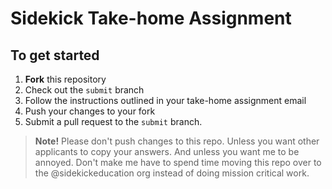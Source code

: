 # Sidekick Take-home Assignment

## To get started

1. **Fork** this repository
1. Check out the `submit` branch
1. Follow the instructions outlined in your take-home assignment email
1. Push your changes to your fork
1. Submit a pull request to the `submit` branch.

> **Note!** Please don't push changes to this repo. Unless you want other applicants to copy your answers. And unless you want me to be annoyed. Don't make me have to spend time moving this repo over to the @sidekickeducation org instead of doing mission critical work.

